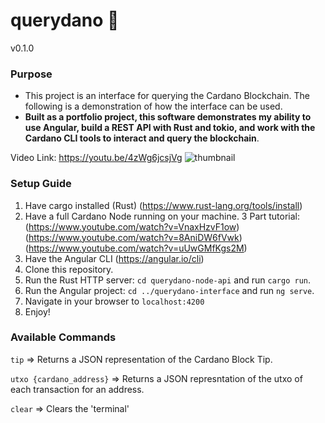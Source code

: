 # querydano :receipt:
v0.1.0

### Purpose
- This project is an interface for querying the Cardano Blockchain. The following is a demonstration of how the interface can be used.
- **Built as a portfolio project, this software demonstrates my ability to use Angular, build a REST API with Rust and tokio, and work with the Cardano CLI tools to interact and query the blockchain**.

Video Link: https://youtu.be/4zWg6jcsjVg
![thumbnail](https://user-images.githubusercontent.com/69766831/232885458-a0075ac2-a32b-431b-aca3-2d5d6407bcae.png)

### Setup Guide
1. Have cargo installed (Rust) (https://www.rust-lang.org/tools/install)
2. Have a full Cardano Node running on your machine. 3 Part tutorial: (https://www.youtube.com/watch?v=VnaxHzvF1ow) (https://www.youtube.com/watch?v=8AniDW6fVwk) (https://www.youtube.com/watch?v=uUwGMfKgs2M)
3. Have the Angular CLI (https://angular.io/cli)
4. Clone this repository.
5. Run the Rust HTTP server: `cd querydano-node-api` and run `cargo run`.
6. Run the Angular project: `cd ../querydano-interface` and run `ng serve`.
7. Navigate in your browser to `localhost:4200`
8. Enjoy!

### Available Commands
`tip` => Returns a JSON representation of the Cardano Block Tip.

`utxo {cardano_address}` => Returns a JSON represntation of the utxo of each transaction for an address.

`clear` => Clears the 'terminal'
